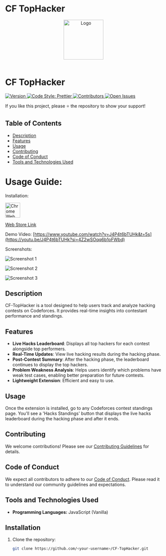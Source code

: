 # CF TopHacker

<p align="center">
  <!-- Logo in the Center -->
  <img src="https://github.com/user-attachments/assets/c4a782f8-95b9-4644-bf75-53dd5b3b4e9f" alt="Logo" width="128">
  <br><br> <!-- Line Breaks for Spacing -->
<p>

# CF TopHacker

  <a href="https://github.com/rahulharpal1603/CF-TopHacker/releases/tag/1.0.1">
    <img src="https://img.shields.io/badge/Version-1.0.1-blue" alt="Version">
  </a>
  <a href="https://github.com/prettier/prettier">
    <img src="https://img.shields.io/badge/code_style-prettier-ff69b4.svg" alt="Code Style: Prettier">
  </a>
  <a href="https://github.com/rahulharpal1603/CF-TopHacker/graphs/contributors">
    <img src="https://img.shields.io/github/contributors/rahulharpal1603/CF-TopHacker" alt="Contributors">
  </a>
  <a href="https://github.com/rahulharpal1603/CF-TopHacker/issues">
  <img src="https://img.shields.io/github/issues/rahulharpal1603/CF-TopHacker" alt="Open Issues">
  </a>

  If you like this project, please ⭐ the repository to show your support!

## Table of Contents
-  [Description](#description)
- [Features](#features)
- [Usage](#usage)
- [Contributing](#contributing)
- [Code of Conduct](#code-of-conduct)
- [Tools and Technologies Used](#tools-and-technologies-used)


# Usage Guide:

Installation:

<a href="https://chromewebstore.google.com/detail/cf-tophacker/jjonaiodlgelhegbbihodicniiccbhbi"><img src="https://i.imgur.com/iswHnpJ.png" alt="Chrome Web Store" height="48"></a>

<a href="https://chromewebstore.google.com/detail/cf-tophacker/jjonaiodlgelhegbbihodicniiccbhbi">Web Store Link</a>


Demo Video: [https://www.youtube.com/watch?v=J4P4t6bTUHk&t=5s](https://youtu.be/J4P4t6bTUHk?si=4Z2wSOqq6b1oFWbd)

Screenshots:

![Screenshot 1](https://github.com/user-attachments/assets/0f65cf40-bf78-4711-be73-b1ae30a20311)

![Screenshot 2](https://github.com/user-attachments/assets/7266cff2-3b95-4293-a52b-5f6a9d396de1)

![Screenshot 3](https://github.com/user-attachments/assets/5137232d-1e1f-4923-80e4-558ce75992c6)

## Description
CF-TopHacker is a tool designed to help users track and analyze hacking contests on Codeforces. It provides real-time insights into contestant performance and standings.


## Features
- **Live Hacks Leaderboard**: Displays all top hackers for each contest alongside top performers.
- **Real-Time Updates**: View live hacking results during the hacking phase.
- **Post-Contest Summary**: After the hacking phase, the leaderboard continues to display the top hackers.
- **Problem Weakness Analysis**: Helps users identify which problems have weak test cases, enabling better preparation for future contests.
- **Lightweight Extension**: Efficient and easy to use.

## Usage
Once the extension is installed, go to any Codeforces contest standings page. You'll see a 'Hacks Standings' button that displays the live hacks leaderboard during the hacking phase and after it ends.

## Contributing

We welcome contributions! Please see our [Contributing Guidelines](CONTRIBUTING.md) for details.

## Code of Conduct

We expect all contributors to adhere to our [Code of Conduct](CODE_OF_CONDUCT.md). Please read it to understand our community guidelines and expectations.

## Tools and Technologies Used
- **Programming Languages:** JavaScript (Vanilla)




## Installation
1. Clone the repository:
   ```bash
   git clone https://github.com/<your-username>/CF-TopHacker.git


